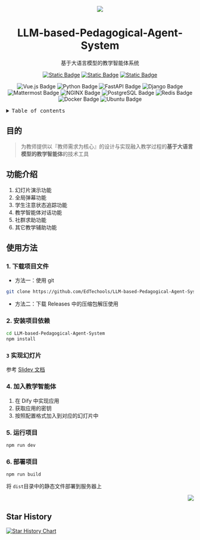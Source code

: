 <div align="center"><a name="readme-top"></a>

![][image-banner]

# LLM-based-Pedagogical-Agent-System

基于大语言模型的教学智能体系统

<p align="center">
    <a href="https://ppt.edtools.top" target="_blank">
        <img alt="Static Badge" src="https://img.shields.io/badge/系统演示-f6f8fa"></a>
     <a href="https://docs.edtools.top" target="_blank">
        <img alt="Static Badge" src="https://img.shields.io/badge/项目文档-009054"></a>
    <a href="https://docs.edtools.top" target="_blank">
        <img alt="Static Badge" src="https://img.shields.io/badge/dynamic/json?color=ff69b4&label=bilibili-video&query=data.stat.view&url=https%3A%2F%2Fapi.bilibili.com%2Fx%2Fweb-interface%2Fview%3Fbvid%3DBV1hryGYzEVN"></a>
</p>

![Vue.js Badge](https://img.shields.io/badge/Vue.js-4FC08D?logo=vuedotjs&logoColor=fff&style=for-the-badge)
![Python Badge](https://img.shields.io/badge/Python-3776AB?logo=python&logoColor=fff&style=for-the-badge)
![FastAPI Badge](https://img.shields.io/badge/FastAPI-009688?logo=fastapi&logoColor=fff&style=for-the-badge)
![Django Badge](https://img.shields.io/badge/Django-092E20?logo=django&logoColor=fff&style=for-the-badge)
![Mattermost Badge](https://img.shields.io/badge/Mattermost-0058CC?logo=mattermost&logoColor=fff&style=for-the-badge)
![NGINX Badge](https://img.shields.io/badge/NGINX-009639?logo=nginx&logoColor=fff&style=for-the-badge)
![PostgreSQL Badge](https://img.shields.io/badge/PostgreSQL-4169E1?logo=postgresql&logoColor=fff&style=for-the-badge)
![Redis Badge](https://img.shields.io/badge/Redis-FF4438?logo=redis&logoColor=fff&style=for-the-badge)
![Docker Badge](https://img.shields.io/badge/Docker-2496ED?logo=docker&logoColor=fff&style=for-the-badge)
![Ubuntu Badge](https://img.shields.io/badge/Ubuntu-E95420?logo=ubuntu&logoColor=fff&style=for-the-badge)

</div>

<details>
<summary><kbd>Table of contents</kbd></summary>

#### TOC

- [目的](#-目的)
- [功能介绍](#-功能介绍)
- [使用方法](#-使用方法)
  - [`1` 下载目录文件](#1-下载目录文件)
  - [`2` 安装项目依赖](#2-安装项目依赖)
  - [`3` 实现幻灯片](#3-实现幻灯片)
####

<br/>

</details>



## 目的

> 为教师提供以『教师需求为核心』的设计与实现融入教学过程的**基于大语言模型的教学智能体**的技术工具

## 功能介绍

1. 幻灯片演示功能
2. 全局弹幕功能
3. 学生注意状态追踪功能
4. 教学智能体对话功能
5. 社群求助功能
6. 其它教学辅助功能

## 使用方法

### 1. 下载项目文件
- 方法一：使用 git 
```bash
git clone https://github.com/EdTechools/LLM-based-Pedagogical-Agent-System.git
```
- 方法二：下载 Releases 中的压缩包解压使用

### 2. 安装项目依赖
```bash
cd LLM-based-Pedagogical-Agent-System
npm install
```

### `3` 实现幻灯片
参考 [Slidev 文档](https://cn.sli.dev/guide/)

### 4. 加入教学智能体
1. 在 Dify 中实现应用
2. 获取应用的密钥
3. 按照配置格式加入到对应的幻灯片中

### 5. 运行项目
```bash
npm run dev
```

### 6. 部署项目
```
npm run build
```
将 `dist`目录中的静态文件部署到服务器上 

<div align="right">

[![][back-to-top]](#readme-top)

</div>

## Star History

[![Star History Chart](https://api.star-history.com/svg?repos=EdTechools/LLM-based-Pedagogical-Agent-System&type=Date)](https://www.star-history.com/#EdTechools/LLM-based-Pedagogical-Agent-System&Date)

[back-to-top]: https://img.shields.io/badge/-BACK_TO_TOP-151515?style=flat-square
[image-banner]: https://github.com/EdTechools/LLM-based-Pedagogical-Agent-System/blob/main/img-storage/banner.png?raw=true
